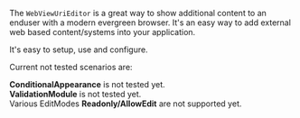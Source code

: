 ﻿<div class="content">

The `WebViewUriEditor` is a great way to show additional content to an enduser with a modern evergreen browser. It's an easy way to add external web based content/systems into your application.

It's easy to setup, use and configure.

Current not tested scenarios are:

<div class='notification is-warning is-light'>
<strong>ConditionalAppearance</strong> is not tested yet.<br>
<strong>ValidationModule</strong> is not tested yet.<br>
Various EditModes <strong>Readonly/AllowEdit</strong> are not supported yet.<br>
</div>

</div>
